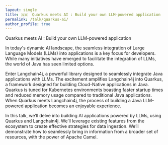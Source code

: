 ```yaml
---
layout: single
title: 🇬🇧  Quarkus meets AI : Build your own LLM-powered application
permalink: /talk/quarkus-ai/
author_profile: true
---
```



Quarkus meets AI : Build your own LLM-powered application

In today's dynamic AI landscape, the seamless integration of Large Language Models (LLMs) into applications is a key focus for developers. While many initiatives have emerged to facilitate the integration of LLMs, the world of Java has seen limited options. 

Enter Langchain4j, a powerful library designed to seamlessly integrate Java applications with LLMs. The excitement amplifies Langchain4j into Quarkus, a framework designed for building Cloud-Native applications in Java. Quarkus is tuned for Kubernetes environments  boasting faster startup times and reduced memory usage compared to traditional Java applications. When Quarkus meets Langchain4j, the process of building a Java LLM-powered application becomes an enjoyable experience.

In this talk, we’ll delve into building AI applications powered by LLMs, using Quarkus and Langchain4j. We’ll leverage existing features from the ecosystem to create effective strategies for data ingestion. We’ll demonstrate how to seamlessly bring in information from a broader set of resources, with the power of Apache Camel.
